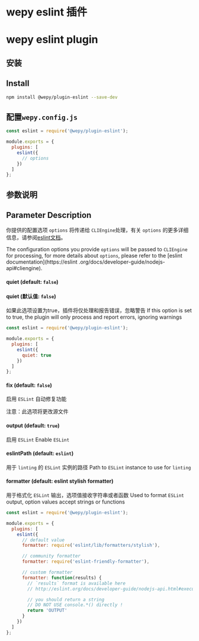 # wepy eslint 插件
# wepy eslint plugin

## 安装
## Install

```bash
npm install @wepy/plugin-eslint --save-dev
```

## 配置`wepy.config.js`

```javascript
const eslint = require('@wepy/plugin-eslint');

module.exports = {
  plugins: [
    eslint({
      // options
    })
  ]
};
```

## 参数说明

## Parameter Description

你提供的配置选项 ```options``` 将传递给 ```CLIEngine```处理，有关 ```options``` 的更多详细信息，请参阅[eslint文档](https://eslint.org/docs/developer-guide/nodejs-api#cliengine)。

The configuration options you provide ```options``` will be passed to ```CLIEngine``` for processing, for more details about ```options```, please refer to the [eslint documentation](https://eslint .org/docs/developer-guide/nodejs-api#cliengine).

#### quiet (default: ```false```)

#### quiet (默认值: ```false```)

如果此选项设置为true，插件将仅处理和报告错误，忽略警告
If this option is set to true, the plugin will only process and report errors, ignoring warnings

```javascript
const eslint = require('@wepy/plugin-eslint');

module.exports = {
  plugins: [
    eslint({
      quiet: true
    })
  ]
};
```
#### fix (default: ```false```)

启用 ```ESLint``` 自动修复功能

注意：此选项将更改源文件

#### output (default: ```true```)

启用 ```ESLint```
Enable ```ESLint```


#### eslintPath (default: ```eslint```)

用于 ```linting``` 的 ```ESLint``` 实例的路径
Path to ```ESLint``` instance to use for ```linting```


#### formatter (default: eslint stylish formatter)

用于格式化 ```ESLint``` 输出，选项值接收字符串或者函数
Used to format ```ESLint``` output, option values ​​accept strings or functions


```javascript
const eslint = require('@wepy/plugin-eslint');

module.exports = {
  plugins: [
    eslint({
      // default value
      formatter: require('eslint/lib/formatters/stylish'),

      // community formatter
      formatter: require('eslint-friendly-formatter'),

      // custom formatter
      formatter: function(results) {
        // `results` format is available here
        // http://eslint.org/docs/developer-guide/nodejs-api.html#executeonfiles()

        // you should return a string
        // DO NOT USE console.*() directly !
        return 'OUTPUT'
      }
    })
  ]
};
```
